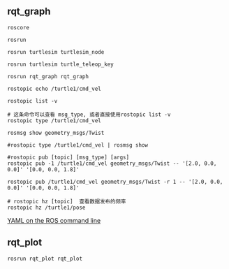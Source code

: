 
## rqt_graph

```
roscore

rosrun 

rosrun turtlesim turtlesim_node

rosrun turtlesim turtle_teleop_key

rosrun rqt_graph rqt_graph

rostopic echo /turtle1/cmd_vel

rostopic list -v

# 这条命令可以查看 msg_type, 或者直接使用rostopic list -v
rostopic type /turtle1/cmd_vel

rosmsg show geometry_msgs/Twist

#rostopic type /turtle1/cmd_vel | rosmsg show

#rostopic pub [topic] [msg_type] [args]
rostopic pub -1 /turtle1/cmd_vel geometry_msgs/Twist -- '[2.0, 0.0, 0.0]' '[0.0, 0.0, 1.8]'

rostopic pub /turtle1/cmd_vel geometry_msgs/Twist -r 1 -- '[2.0, 0.0, 0.0]' '[0.0, 0.0, 1.8]'

# rostopic hz [topic]  查看数据发布的频率
rostopic hz /turtle1/pose

```

[YAML on the ROS command line](http://wiki.ros.org/ROS/YAMLCommandLine)  

## rqt_plot
```
rosrun rqt_plot rqt_plot
```
